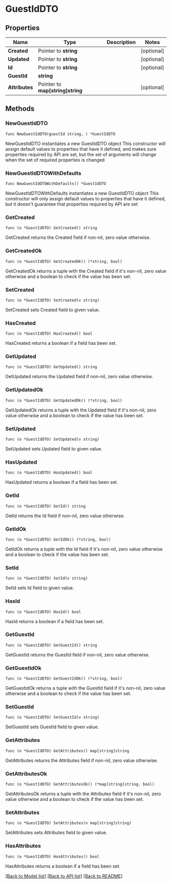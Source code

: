 # GuestIdDTO

## Properties

Name | Type | Description | Notes
------------ | ------------- | ------------- | -------------
**Created** | Pointer to **string** |  | [optional] 
**Updated** | Pointer to **string** |  | [optional] 
**Id** | Pointer to **string** |  | [optional] 
**GuestId** | **string** |  | 
**Attributes** | Pointer to **map[string]string** |  | [optional] 

## Methods

### NewGuestIdDTO

`func NewGuestIdDTO(guestId string, ) *GuestIdDTO`

NewGuestIdDTO instantiates a new GuestIdDTO object
This constructor will assign default values to properties that have it defined,
and makes sure properties required by API are set, but the set of arguments
will change when the set of required properties is changed

### NewGuestIdDTOWithDefaults

`func NewGuestIdDTOWithDefaults() *GuestIdDTO`

NewGuestIdDTOWithDefaults instantiates a new GuestIdDTO object
This constructor will only assign default values to properties that have it defined,
but it doesn't guarantee that properties required by API are set

### GetCreated

`func (o *GuestIdDTO) GetCreated() string`

GetCreated returns the Created field if non-nil, zero value otherwise.

### GetCreatedOk

`func (o *GuestIdDTO) GetCreatedOk() (*string, bool)`

GetCreatedOk returns a tuple with the Created field if it's non-nil, zero value otherwise
and a boolean to check if the value has been set.

### SetCreated

`func (o *GuestIdDTO) SetCreated(v string)`

SetCreated sets Created field to given value.

### HasCreated

`func (o *GuestIdDTO) HasCreated() bool`

HasCreated returns a boolean if a field has been set.

### GetUpdated

`func (o *GuestIdDTO) GetUpdated() string`

GetUpdated returns the Updated field if non-nil, zero value otherwise.

### GetUpdatedOk

`func (o *GuestIdDTO) GetUpdatedOk() (*string, bool)`

GetUpdatedOk returns a tuple with the Updated field if it's non-nil, zero value otherwise
and a boolean to check if the value has been set.

### SetUpdated

`func (o *GuestIdDTO) SetUpdated(v string)`

SetUpdated sets Updated field to given value.

### HasUpdated

`func (o *GuestIdDTO) HasUpdated() bool`

HasUpdated returns a boolean if a field has been set.

### GetId

`func (o *GuestIdDTO) GetId() string`

GetId returns the Id field if non-nil, zero value otherwise.

### GetIdOk

`func (o *GuestIdDTO) GetIdOk() (*string, bool)`

GetIdOk returns a tuple with the Id field if it's non-nil, zero value otherwise
and a boolean to check if the value has been set.

### SetId

`func (o *GuestIdDTO) SetId(v string)`

SetId sets Id field to given value.

### HasId

`func (o *GuestIdDTO) HasId() bool`

HasId returns a boolean if a field has been set.

### GetGuestId

`func (o *GuestIdDTO) GetGuestId() string`

GetGuestId returns the GuestId field if non-nil, zero value otherwise.

### GetGuestIdOk

`func (o *GuestIdDTO) GetGuestIdOk() (*string, bool)`

GetGuestIdOk returns a tuple with the GuestId field if it's non-nil, zero value otherwise
and a boolean to check if the value has been set.

### SetGuestId

`func (o *GuestIdDTO) SetGuestId(v string)`

SetGuestId sets GuestId field to given value.


### GetAttributes

`func (o *GuestIdDTO) GetAttributes() map[string]string`

GetAttributes returns the Attributes field if non-nil, zero value otherwise.

### GetAttributesOk

`func (o *GuestIdDTO) GetAttributesOk() (*map[string]string, bool)`

GetAttributesOk returns a tuple with the Attributes field if it's non-nil, zero value otherwise
and a boolean to check if the value has been set.

### SetAttributes

`func (o *GuestIdDTO) SetAttributes(v map[string]string)`

SetAttributes sets Attributes field to given value.

### HasAttributes

`func (o *GuestIdDTO) HasAttributes() bool`

HasAttributes returns a boolean if a field has been set.


[[Back to Model list]](../README.md#documentation-for-models) [[Back to API list]](../README.md#documentation-for-api-endpoints) [[Back to README]](../README.md)


